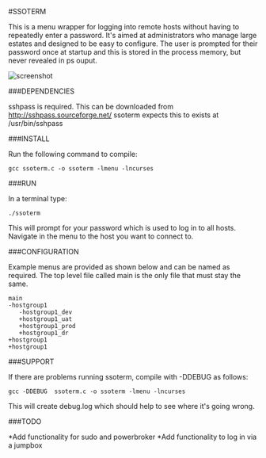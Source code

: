 #SSOTERM

This is a menu wrapper for logging into remote hosts without having to repeatedly enter a password. It's aimed at administrators who manage large estates and designed to be easy to configure. The user is prompted for their password once at startup and this is stored in the process memory, but never revealed in ps ouput.

![screenshot](http://i.imgur.com/p1HhoFN.png?1)

###DEPENDENCIES

sshpass is required. This can be downloaded from http://sshpass.sourceforge.net/
ssoterm expects this to exists at /usr/bin/sshpass

###INSTALL

Run the following command to compile:

  `gcc ssoterm.c -o ssoterm -lmenu -lncurses`

###RUN

In a terminal type:

  `./ssoterm`

This will prompt for your password which is used to log in to all hosts.
Navigate in the menu to the host you want to connect to.

###CONFIGURATION

Example menus are provided as shown below and can be named as required. 
The top level file called main is the only file that must stay the same.

```
main
-hostgroup1
   -hostgroup1_dev
   +hostgroup1_uat
   +hostgroup1_prod
   +hostgroup1_dr
+hostgroup1
+hostgroup1
```

###SUPPORT

If there are problems running ssoterm, compile with -DDEBUG as follows:

  `gcc -DDEBUG  ssoterm.c -o ssoterm -lmenu -lncurses`

This will create debug.log which should help to see where it's going wrong.

###TODO

*Add functionality for sudo and powerbroker
*Add functionality to log in via a jumpbox
